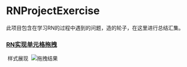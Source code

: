 # RNProjectExercise

此项目包含在学习RN的过程中遇到的问题，造的轮子，在这里进行总结汇集。

### [RN实现单元格拖拽](https://github.com/oneMoreTime1357/RNProjectExercise/tree/master/src/pages/dragView)
  样式展现
  ![拖拽结果](http://oybj22zxs.bkt.clouddn.com/dragMove.gif)

